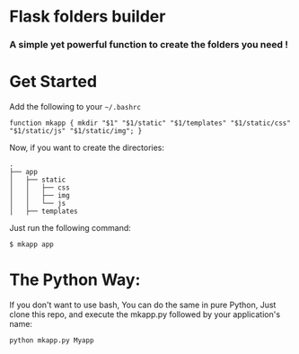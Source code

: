# Flask folders builder
### A simple yet powerful function to create the folders you need !
# Get Started
Add the following to your `~/.bashrc`
```
function mkapp { mkdir "$1" "$1/static" "$1/templates" "$1/static/css" "$1/static/js" "$1/static/img"; }
```
Now, if you want to create the directories:
```
.
├── app
│   ├── static
│   │   ├── css
│   │   ├── img
│   │   └── js
│   ├── templates

```
Just run the following command:
```
$ mkapp app
```

# The Python Way:
If you don't want to use bash, You can do the same in pure Python, Just clone this repo, and execute the mkapp.py followed by your application's name:
```
python mkapp.py Myapp
```

